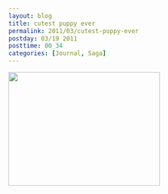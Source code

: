 ```yaml
---
layout: blog
title: cutest puppy ever
permalink: 2011/03/cutest-puppy-ever
postday: 03/19 2011
posttime: 00_34
categories: [Journal, Saga]
---
```


<a href="http://blog.kristeraxel.com/wp-content/uploads/2011/03/DSC01005.jpg"><img src="http://blog.kristeraxel.com/wp-content/uploads/2011/03/DSC01005-300x225.jpg" alt="" title="Mooshoo Panelli" width="300" height="225" class="aligncenter size-medium wp-image-933" /></a>
